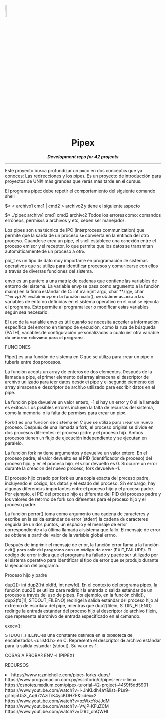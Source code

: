 <img src="https://raw.githubusercontent.com/JaeSeoKim/badge42/main/public/badge42_logo.svg" width ="10%"/>
<h1 align="center">
	Pipex
</h1>

<p align="center">
	<b><i>Development repo for 42 projects</i></b><br>

---
Este proyecto busca profundizar un poco en dos conceptos que ya conoces: Las redirecciones y los pipes. 
Es un proyecto de introducción para proyectos de UNIX más grandes que verás más tarde en el cursus.

El programa pipex debe repetir el comportamiento del siguiente comando shell

$> < archivo1 cmd1 | cmd2 > archivo2
y tiene el siguiente aspecto

$> ./pipex archivo1 cmd1 cmd2 archivo2
Todos los errores como: comandos erróneos, permisos a archivos y etc, deben ser manejados.

Los pipes son una técnica de IPC (interprocess communication) que permite que la salida de un proceso 
se convierta en la entrada del otro proceso.
Cuando se crea un pipe, el shell establece una conexión entre el proceso emisor y el receptor, 
lo que permite que los datos se transmitan automáticamente de un proceso a otro.

pid_t es un tipo de dato muy importante en programación de sistemas operativos que se utiliza para identificar procesos y comunicarse con ellos a través de diversas funciones del sistema.

envp es un puntero a una matriz de cadenas que contiene las variables de entorno del sistema.
La variable envp se pasa como argumento a la función main() en la firma estándar de C: int main(int argc, char **argv, char **envp)
Al recibir envp en la función main(), se obtiene acceso a las variables de entorno definidas en el sistema operativo en el cual se ejecuta el programa. Esto permite al programa leer o modificar estas variables según sea necesario.

El uso de la variable envp es útil cuando se necesita acceder a información específica del entorno en tiempo de ejecución, como la ruta de búsqueda (PATH), variables de configuración personalizadas o cualquier otra variable de entorno relevante para el programa.


FUNCIONES

Pipe() es una función de sistema en C que se utiliza para crear un pipe o tubería entre dos procesos. 

La función acepta un array de enteros de dos elementos. Después de la llamada a pipe, el primer elemento del array almacena el descriptor de archivo utilizado para leer datos desde el pipe y el segundo elemento del array almacena el descriptor de archivo utilizado para escribir datos en el pipe.

La función pipe devuelve un valor entero, -1 si hay un error y 0 si la llamada es exitosa. Los posibles errores incluyen la falta de recursos del sistema, como la memoria, o la falta de permisos para crear un pipe.

Fork() es una función de sistema en C que se utiliza para crear un nuevo proceso. Después de una llamada a fork, el proceso original se divide en dos procesos diferentes: el proceso padre y el proceso hijo. Ambos procesos tienen un flujo de ejecución independiente y se ejecutan en paralelo.

La función fork no tiene argumentos y devuelve un valor entero. En el proceso padre, el valor devuelto es el PID (identificador de proceso) del proceso hijo, y en el proceso hijo, el valor devuelto es 0. Si ocurre un error durante la creación del nuevo proceso, fork devuelve -1.

El proceso hijo creado por fork es una copia exacta del proceso padre, incluyendo el código, los datos y el estado del proceso. Sin embargo, hay algunas diferencias importantes entre el proceso hijo y el proceso padre. Por ejemplo, el PID del proceso hijo es diferente del PID del proceso padre y los valores de retorno de fork son diferentes para el proceso hijo y el proceso padre.

La función perror() toma como argumento una cadena de caracteres y escribe en la salida estándar de error (stderr) la cadena de caracteres seguida de un dos puntos, un espacio y el mensaje de error correspondiente a la última llamada al sistema que falló. El mensaje de error se obtiene a partir del valor de la variable global errno.

Después de imprimir el mensaje de error, la función error llama a la función exit() para salir del programa con un código de error (EXIT_FAILURE). El código de error indica que el programa ha fallado y puede ser utilizado por el sistema operativo para identificar el tipo de error que se produjo durante la ejecución del programa.

Proceso hijo y padre

dup2(): int dup2(int oldfd, int newfd). En el contexto del programa pipex, la función dup2() se utiliza para redirigir la entrada o salida estándar de un proceso a través del uso de pipes. Por ejemplo, en la función child(), dup2(fd[1], STDOUT_FILENO) redirige la salida estándar del proceso hijo al extremo de escritura del pipe, mientras que dup2(filein, STDIN_FILENO) redirige la entrada estándar del proceso hijo al descriptor de archivo filein, que representa el archivo de entrada especificado en el comando.

execv(): 

STDOUT_FILENO es una constante definida en la biblioteca de encabezados <unistd.h> en C. Representa el descriptor de archivo estándar para la salida estándar (stdout). Su valor es 1.

COSAS A PROBAR
ENV -I (PIPEX)

RECURSOS

<li>
https://www.rozmichelle.com/pipes-forks-dups/
https://www.programacion.com.py/escritorio/c/pipes-en-c-linux
https://csnotes.medium.com/pipex-tutorial-42-project-4469f5dd5901
https://www.youtube.com/watch?v=l-UhKLdh4aY&list=PLn9-gi1mj5U5X_Aq672AziTiK4ycKDHZE&index=2
https://www.youtube.com/watch?v=oxWxcYoJJdM
https://www.youtube.com/watch?v=VwjP-KFuZCM
https://www.youtube.com/watch?v=Dt9z_ohQWHI
</li>